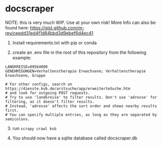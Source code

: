 # docscraper

NOTE: this is very much WIP. Use at your own risk! More Info can also be found here: https://gist.github.com/m-rey/ceedd31ed4f1d84bbd3d9ebef6d4ec41



1. Install requirements.txt with pip or conda

2. create an .env file in the root of this repository from the following example:
```
LANDKREISE=09564000
GENEHMIGUNGEN=Verhaltenstherapie Erwachsene; Verhaltenstherapie Erwachsene, Gruppe

# For other configs, search on https://dienste.kvb.de/arztsuche/app/erweiterteSuche.htm
# and look for outgoing POST requests.
# Try to use 'landkreise' to filter results. Don't use 'adresse' for filtering, as it doesn't filter results.
# Instead, 'adresse' affects the sort order and shows nearby results first.
# You can specify multiple entries, as long as they are separated by semicolons.
```

3. run ```scrapy crawl kvb```

4. You should now have a sqlite database called docscraper.db
